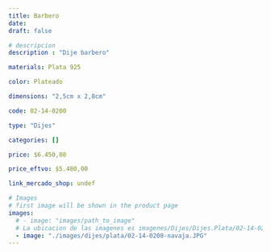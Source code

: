 ```yaml
---
title: Barbero
date: 
draft: false

# descripcion
description : "Dije barbero"

materials: Plata 925

color: Plateado

dimensions: "2,5cm x 2,8cm"

code: 02-14-0200

type: "Dijes"

categories: []

price: $6.450,00

price_eftvo: $5.480,00

link_mercado_shop: undef

# Images
# first image will be shown in the product page
images:
  # - image: "images/path_to_image"
  # La ubicacion de las imagenes es imagenes/Dijes/Dijes.Plata/02-14-0200-barbero
  - image: "./images/dijes/plata/02-14-0200-navaja.JPG"
---
```

